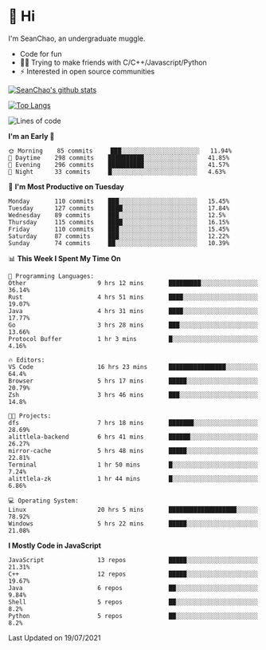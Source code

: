 # 👋 Hi
I'm SeanChao, an undergraduate muggle.

- Code for fun
- 👨‍💻 Trying to make friends with C/C++/Javascript/Python
- ⚡ Interested in open source communities

[![SeanChao's github stats](https://i-github-readme-stats.vercel.app/api?username=seanchao&show_icons=true)](https://github.com/anuraghazra/github-readme-stats)

[![Top Langs](https://i-github-readme-stats.vercel.app/api/top-langs/?username=seanchao&layout=compact)](https://github.com/anuraghazra/github-readme-stats)

<!--START_SECTION:waka-->
![Lines of code](https://img.shields.io/badge/From%20Hello%20World%20I%27ve%20Written-1.6%20million%20lines%20of%20code-blue)

**I'm an Early 🐤** 

```text
🌞 Morning    85 commits     ███░░░░░░░░░░░░░░░░░░░░░░   11.94% 
🌆 Daytime    298 commits    ██████████░░░░░░░░░░░░░░░   41.85% 
🌃 Evening    296 commits    ██████████░░░░░░░░░░░░░░░   41.57% 
🌙 Night      33 commits     █░░░░░░░░░░░░░░░░░░░░░░░░   4.63%

```
📅 **I'm Most Productive on Tuesday** 

```text
Monday       110 commits    ███░░░░░░░░░░░░░░░░░░░░░░   15.45% 
Tuesday      127 commits    ████░░░░░░░░░░░░░░░░░░░░░   17.84% 
Wednesday    89 commits     ███░░░░░░░░░░░░░░░░░░░░░░   12.5% 
Thursday     115 commits    ████░░░░░░░░░░░░░░░░░░░░░   16.15% 
Friday       110 commits    ███░░░░░░░░░░░░░░░░░░░░░░   15.45% 
Saturday     87 commits     ███░░░░░░░░░░░░░░░░░░░░░░   12.22% 
Sunday       74 commits     ██░░░░░░░░░░░░░░░░░░░░░░░   10.39%

```


📊 **This Week I Spent My Time On** 

```text
💬 Programming Languages: 
Other                    9 hrs 12 mins       █████████░░░░░░░░░░░░░░░░   36.14% 
Rust                     4 hrs 51 mins       ████░░░░░░░░░░░░░░░░░░░░░   19.07% 
Java                     4 hrs 31 mins       ████░░░░░░░░░░░░░░░░░░░░░   17.77% 
Go                       3 hrs 28 mins       ███░░░░░░░░░░░░░░░░░░░░░░   13.66% 
Protocol Buffer          1 hr 3 mins         █░░░░░░░░░░░░░░░░░░░░░░░░   4.16%

🔥 Editors: 
VS Code                  16 hrs 23 mins      ████████████████░░░░░░░░░   64.4% 
Browser                  5 hrs 17 mins       █████░░░░░░░░░░░░░░░░░░░░   20.79% 
Zsh                      3 hrs 46 mins       ███░░░░░░░░░░░░░░░░░░░░░░   14.8%

🐱‍💻 Projects: 
dfs                      7 hrs 18 mins       ███████░░░░░░░░░░░░░░░░░░   28.69% 
alittlela-backend        6 hrs 41 mins       ██████░░░░░░░░░░░░░░░░░░░   26.27% 
mirror-cache             5 hrs 48 mins       █████░░░░░░░░░░░░░░░░░░░░   22.81% 
Terminal                 1 hr 50 mins        █░░░░░░░░░░░░░░░░░░░░░░░░   7.24% 
alittlela-zk             1 hr 44 mins        █░░░░░░░░░░░░░░░░░░░░░░░░   6.86%

💻 Operating System: 
Linux                    20 hrs 5 mins       ███████████████████░░░░░░   78.92% 
Windows                  5 hrs 22 mins       █████░░░░░░░░░░░░░░░░░░░░   21.08%

```

**I Mostly Code in JavaScript** 

```text
JavaScript               13 repos            █████░░░░░░░░░░░░░░░░░░░░   21.31% 
C++                      12 repos            █████░░░░░░░░░░░░░░░░░░░░   19.67% 
Java                     6 repos             ██░░░░░░░░░░░░░░░░░░░░░░░   9.84% 
Shell                    5 repos             ██░░░░░░░░░░░░░░░░░░░░░░░   8.2% 
Python                   5 repos             ██░░░░░░░░░░░░░░░░░░░░░░░   8.2%

```



 Last Updated on 19/07/2021
<!--END_SECTION:waka-->
